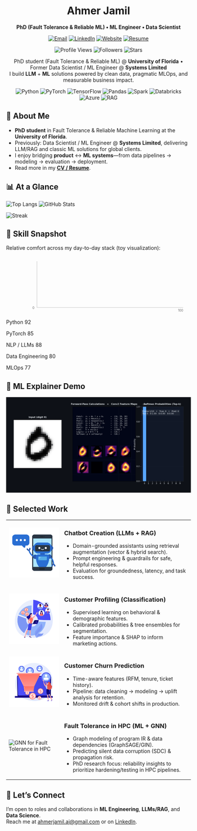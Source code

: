 <!-- HERO -->
<div align="center">
  <h1>Ahmer Jamil</h1>
  <p><b>PhD (Fault Tolerance & Reliable ML) • ML Engineer • Data Scientist</b></p>
  <p>
    <a href="mailto:ahmerjamil.aj@gmail.com"><img alt="Email" src="https://img.shields.io/badge/Email-ahmerjamil.aj%40gmail.com-1f6feb?logo=gmail"></a>
    <a href="https://www.linkedin.com/in/ahmer-jamil582000"><img alt="LinkedIn" src="https://img.shields.io/badge/LinkedIn-Ahmer%20Jamil-0a66c2?logo=linkedin"></a>
    <a href="https://ahmerjamilaj.github.io/"><img alt="Website" src="https://img.shields.io/badge/Website-Portfolio-111?logo=vercel"></a>
    <a href="Ahmer_Jamil.pdf"><img alt="Resume" src="https://img.shields.io/badge/Resume-PDF-cc0000?logo=adobeacrobatreader"></a>
  </p>
  <p>
    <img alt="Profile Views" src="https://komarev.com/ghpvc/?username=ahmerjamilaj&style=flat&color=1f6feb">
    <img alt="Followers" src="https://img.shields.io/github/followers/ahmerjamilaj?style=flat">
    <img alt="Stars" src="https://img.shields.io/github/stars/ahmerjamilaj?affiliations=OWNER%2CCOLLABORATOR">
  </p>
</div>

<!-- TAGLINE -->
<p align="center">
  PhD student (Fault Tolerance & Reliable ML) @ <b>University of Florida</b> • Former Data Scientist / ML Engineer @ <b>Systems Limited</b> <br/>
  I build <b>LLM</b> + <b>ML</b> solutions powered by clean data, pragmatic MLOps, and measurable business impact.
</p>

<!-- QUICK FACTS -->
<div align="center">
  <img alt="Python" src="https://img.shields.io/badge/Python-3.x-3776ab?logo=python&logoColor=fff">
  <img alt="PyTorch" src="https://img.shields.io/badge/PyTorch-2.x-ee4c2c?logo=pytorch&logoColor=fff">
  <img alt="TensorFlow" src="https://img.shields.io/badge/TensorFlow-2.x-ff6f00?logo=tensorflow&logoColor=fff">
  <img alt="Pandas" src="https://img.shields.io/badge/Pandas-Data%20Wrangling-150458?logo=pandas&logoColor=fff">
  <img alt="Spark" src="https://img.shields.io/badge/Spark-ETL-FDEE21?logo=apachespark&logoColor=000">
  <img alt="Databricks" src="https://img.shields.io/badge/Databricks-Lakehouse-ff3621?logo=databricks&logoColor=fff">
  <img alt="Azure" src="https://img.shields.io/badge/Azure-LLM%20%26%20AI-0078d4?logo=microsoftazure&logoColor=fff">
  <img alt="RAG" src="https://img.shields.io/badge/RAG-Production-0b7285">
</div>

<!-- ABOUT -->
<h2>👋 About Me</h2>
<ul>
  <li><b>PhD student</b> in Fault Tolerance & Reliable Machine Learning at the <b>University of Florida</b>.</li>
  <li>Previously: Data Scientist / ML Engineer @ <b>Systems Limited</b>, delivering LLM/RAG and classic ML solutions for global clients.</li>
  <li>I enjoy bridging <b>product</b> ↔ <b>ML systems</b>—from data pipelines → modeling → evaluation → deployment.</li>
  <li>Read more in my <a href="Ahmer_Jamil.pdf"><b>CV / Resume</b></a>.</li>
</ul>

<!-- LIVE CARDS -->
<h2>📊 At a Glance</h2>
<p>
  <img alt="Top Langs" height="160" src="https://github-readme-stats.vercel.app/api/top-langs/?username=ahmerjamilaj&layout=compact&hide_border=true&langs_count=8" />
  <img alt="GitHub Stats" height="160" src="https://github-readme-stats.vercel.app/api?username=ahmerjamilaj&show_icons=true&hide_border=true&rank_icon=github" />
</p>
<p>
  <img alt="Streak" height="170" src="https://streak-stats.demolab.com?user=ahmerjamilaj&hide_border=true" />
</p>

<!-- INLINE SVG MICRO-VIZ: Skill Snapshot -->
<h2>🧠 Skill Snapshot</h2>
<p>Relative comfort across my day-to-day stack (toy visualization):</p>

<svg width="720" height="220" viewBox="0 0 720 220" xmlns="http://www.w3.org/2000/svg" role="img" aria-labelledby="title desc">
  <title id="title">Skill Snapshot</title>
  <desc id="desc">Relative skill levels for Python, PyTorch, NLP/LLMs, Data Engineering, and MLOps.</desc>
  <line x1="120" y1="20" x2="120" y2="200" stroke="#aaa"/>
  <line x1="120" y1="200" x2="690" y2="200" stroke="#aaa"/>
  <text x="110" y="205" font-size="12" fill="#666" text-anchor="end">0</text>
  <text x="690" y="215" font-size="12" fill="#666" text-anchor="end">100</text>

  <text x="110" y="50" font-size="12" fill="#555" text-anchor="end">Python</text>
  <rect x="120" y="40" width="552" height="18" fill="#1f6feb" opacity="0.85"/>
  <text x="680" y="53" font-size="11" fill="#111" text-anchor="end">92</text>

  <text x="110" y="80" font-size="12" fill="#555" text-anchor="end">PyTorch</text>
  <rect x="120" y="70" width="510" height="18" fill="#8250df" opacity="0.85"/>
  <text x="640" y="83" font-size="11" fill="#111" text-anchor="end">85</text>

  <text x="110" y="110" font-size="12" fill="#555" text-anchor="end">NLP / LLMs</text>
  <rect x="120" y="100" width="528" height="18" fill="#0969da" opacity="0.85"/>
  <text x="660" y="113" font-size="11" fill="#111" text-anchor="end">88</text>

  <text x="110" y="140" font-size="12" fill="#555" text-anchor="end">Data Engineering</text>
  <rect x="120" y="130" width="480" height="18" fill="#218bff" opacity="0.85"/>
  <text x="620" y="143" font-size="11" fill="#111" text-anchor="end">80</text>

  <text x="110" y="170" font-size="12" fill="#555" text-anchor="end">MLOps</text>
  <rect x="120" y="160" width="462" height="18" fill="#54aeff" opacity="0.85"/>
  <text x="602" y="173" font-size="11" fill="#111" text-anchor="end">77</text>
</svg>

<!-- DEMO / GIF -->
<h2>🎥 ML Explainer Demo</h2>
<p>
  <img alt="Neural net forward-pass explainer" src="nn.gif" width="720" />
</p>

<!-- PROJECT HIGHLIGHTS -->
<h2>🚀 Selected Work</h2>
<table>
  <tr>
    <td width="30%">
      <img alt="Chatbot / Conversational AI" src="chatbot.jpg" />
    </td>
    <td>
      <h3>Chatbot Creation (LLMs + RAG)</h3>
      <ul>
        <li>Domain-grounded assistants using retrieval augmentation (vector & hybrid search).</li>
        <li>Prompt engineering & guardrails for safe, helpful responses.</li>
        <li>Evaluation for groundedness, latency, and task success.</li>
      </ul>
    </td>
  </tr>
  <tr>
    <td>
      <img alt="Customer Profiling Classification" src="Customer_Seg.jpg" />
    </td>
    <td>
      <h3>Customer Profiling (Classification)</h3>
      <ul>
        <li>Supervised learning on behavioral & demographic features.</li>
        <li>Calibrated probabilities & tree ensembles for segmentation.</li>
        <li>Feature importance & SHAP to inform marketing actions.</li>
      </ul>
    </td>
  </tr>
  <tr>
    <td>
      <img alt="Customer Churn Prediction" src="Churn.jpg" />
    </td>
    <td>
      <h3>Customer Churn Prediction</h3>
      <ul>
        <li>Time-aware features (RFM, tenure, ticket history).</li>
        <li>Pipeline: data cleaning → modeling → uplift analysis for retention.</li>
        <li>Monitored drift & cohort shifts in production.</li>
      </ul>
    </td>
  </tr>
  <tr>
    <td>
      <img alt="GNN for Fault Tolerance in HPC" src="fault.jpg" />
    </td>
    <td>
      <h3>Fault Tolerance in HPC (ML + GNN)</h3>
      <ul>
        <li>Graph modeling of program IR & data dependencies (GraphSAGE/GIN).</li>
        <li>Predicting silent data corruption (SDC) & propagation risk.</li>
        <li>PhD research focus: reliability insights to prioritize hardening/testing in HPC pipelines.</li>
      </ul>
    </td>
  </tr>
</table>

<!-- CONTACT -->
<h2>🤝 Let’s Connect</h2>
<p>
  I’m open to roles and collaborations in <b>ML Engineering</b>, <b>LLMs/RAG</b>, and <b>Data Science</b>.
  <br/>Reach me at <a href="mailto:ahmerjamil.aj@gmail.com">ahmerjamil.aj@gmail.com</a> or on <a href="https://www.linkedin.com/in/ahmer-jamil582000">LinkedIn</a>.
</p>

